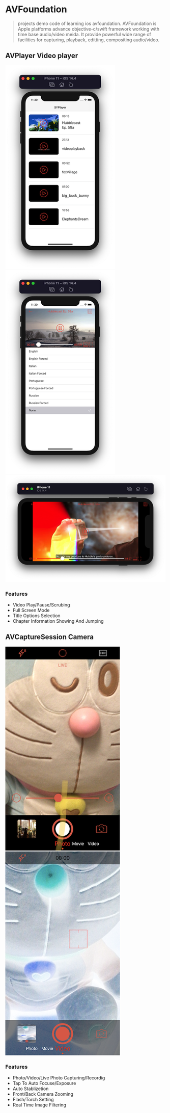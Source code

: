 # AVFoundation
> projects demo code of learning ios avfoundation.  AVFoundation is Apple platforms advance objective-c/swift framework working with time base audio/video meida. It provide powerful wide range of facilities for capturing,
>  playback, editting, compositing audio/video.
> 


## AVPlayer Video player
![](readMe/Xnip2021-03-09_23-30-28.png)
![](readMe/Xnip2021-03-09_23-30-38.png)
![](readMe/WechatIMG33.png)

### Features
- Video Play/Pause/Scrubing
- Full Screen Mode
- Title Options Selection
- Chapter Information Showing And Jumping


## AVCaptureSession Camera
![](readMe/IMG_2036.jpeg)
![](readMe/IMG_2040.PNG)

### Features
- Photo/Video/Live Photo Capturing/Recordig
- Tap To Auto Focuse/Exposure
- Auto Stablizetion
- Front/Back Camera Zooming
-  Flash/Torch Setting
-  Real Time Image Filtering


